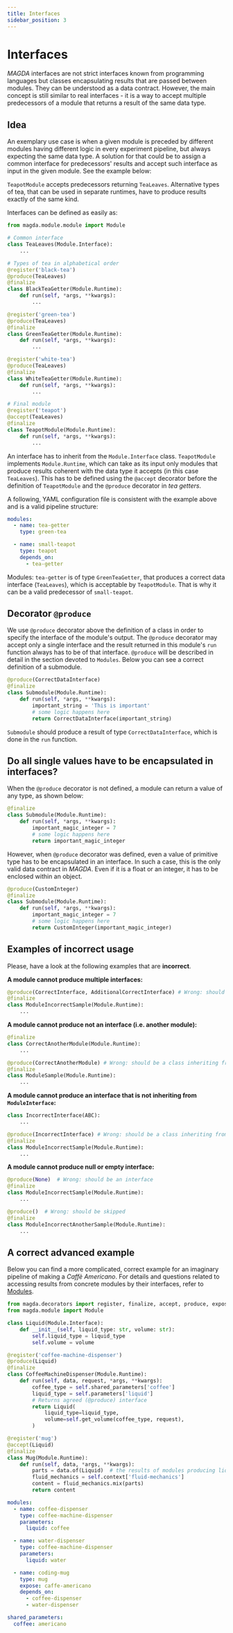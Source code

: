 ```yaml
---
title: Interfaces
sidebar_position: 3
---
```


# Interfaces

*MAGDA* interfaces are not strict interfaces known from programming languages but classes encapsulating results that are passed between modules. They can be understood as a data contract. However, the main concept is still similar to real interfaces - it is a way to accept multiple predecessors of a module that returns a result of the same data type.

## Idea

An exemplary use case is when a given module is preceded by different modules having different logic in every experiment pipeline, but always expecting the same data type. A solution for that could be to assign a common interface for predecessors' results and accept such interface as input in the given module. See the example below:
 
<!-- <img src="images/interfaces/interfaces_example.png" alt="sequential_agg_pipeline" width="500"/> -->

`TeapotModule` accepts predecessors returning `TeaLeaves`. Alternative types of tea, that can be used in separate runtimes, have to produce results exactly of the same kind.

Interfaces can be defined as easily as:

```python
from magda.module.module import Module

# Common interface
class TeaLeaves(Module.Interface):
    ...

# Types of tea in alphabetical order
@register('black-tea')
@produce(TeaLeaves)
@finalize
class BlackTeaGetter(Module.Runtime):
    def run(self, *args, **kwargs):
        ...

@register('green-tea')
@produce(TeaLeaves)
@finalize
class GreenTeaGetter(Module.Runtime):
    def run(self, *args, **kwargs):
        ...

@register('white-tea')
@produce(TeaLeaves)
@finalize
class WhiteTeaGetter(Module.Runtime):
    def run(self, *args, **kwargs):
        ...

# Final module
@register('teapot')
@accept(TeaLeaves)
@finalize
class TeapotModule(Module.Runtime):
    def run(self, *args, **kwargs):
        ...
```

An interface has to inherit from the `Module.Interface` class. `TeapotModule` implements `Module.Runtime`, which can take as its input only modules that produce results coherent with the data type it accepts (in this case `TeaLeaves`). This has to be defined using the `@accept` decorator before the definition of `TeapotModule` and the `@produce` decorator in *tea getters*.

A following, YAML configuration file is consistent with the example above and is a valid pipeline structure:

```yaml
modules:
  - name: tea-getter
    type: green-tea

  - name: small-teapot
    type: teapot
    depends_on:
      - tea-getter
```

Modules: `tea-getter` is of type `GreenTeaGetter`, that produces a correct data interface (`TeaLeaves`), which is acceptable by `TeapotModule`. That is why it can be a valid predecessor of `small-teapot`.

## Decorator `@produce`

We use `@produce` decorator above the definition of a class in order to specify the interface of the module's output. The `@produce` decorator may accept only a single interface and the result returned in this module's `run` function always has to be of that interface. `@produce` will be described in detail in the section devoted to `Modules`. Below you can see a correct definition of a submodule. 

```python
@produce(CorrectDataInterface)
@finalize
class Submodule(Module.Runtime):
    def run(self, *args, **kwargs):
        important_string = 'This is important'
        # some logic happens here
        return CorrectDataInterface(important_string)
```

`Submodule` should produce a result of type `CorrectDataInterface`, which is done in the `run` function.

## Do all single values have to be encapsulated in interfaces?

When the `@produce` decorator is not defined, a module can return a value of any type, as shown below:

```python
@finalize
class Submodule(Module.Runtime):
    def run(self, *args, **kwargs):
        important_magic_integer = 7
        # some logic happens here
        return important_magic_integer
```

However, when `@produce` decorator was defined, even a value of primitive type has to be encapsulated in an interface. In such a case, this is the only valid data contract in *MAGDA*. Even if it is a float or an integer, it has to be enclosed within an object.

```python
@produce(CustomInteger)
@finalize
class Submodule(Module.Runtime):
    def run(self, *args, **kwargs):
        important_magic_integer = 7
        # some logic happens here
        return CustomInteger(important_magic_integer)
```

## Examples of incorrect usage

Please, have a look at the following examples that are **incorrect**. 

**A module cannot produce multiple interfaces:**

```python
@produce(CorrectInterface, AdditionalCorrectInterface) # Wrong: should be just one argument
@finalize
class ModuleIncorrectSample(Module.Runtime):
    ...
```


**A module cannot produce not an interface (i.e. another module):**

```python
@finalize
class CorrectAnotherModule(Module.Runtime):
    ...

@produce(CorrectAnotherModule) # Wrong: should be a class inheriting from ModuleInterface
@finalize
class ModuleSample(Module.Runtime):
    ...
```

**A module cannot produce an interface that is not inheriting from `ModuleInterface`:**

```python
class IncorrectInterface(ABC):
    ...

@produce(IncorrectInterface) # Wrong: should be a class inheriting from ModuleInterface
@finalize
class ModuleIncorrectSample(Module.Runtime):
    ...
```


**A module cannot produce null or empty  interface:**

```python
@produce(None)  # Wrong: should be an interface
@finalize
class ModuleIncorrectSample(Module.Runtime):
    ...

@produce()  # Wrong: should be skipped
@finalize
class ModuleIncorrectAnotherSample(Module.Runtime):
    ...
```


## A correct advanced example

Below you can find a more complicated, correct example for an imaginary pipeline of making a *Caffè Americano*. For details and questions related to accessing results from concrete modules by their interfaces, refer to [Modules](module).

```python
from magda.decorators import register, finalize, accept, produce, expose
from magda.module import Module

class Liquid(Module.Interface):
    def __init__(self, liquid_type: str, volume: str):
        self.liquid_type = liquid_type
        self.volume = volume

@register('coffee-machine-dispenser')
@produce(Liquid)
@finalize
class CoffeeMachineDispenser(Module.Runtime):
    def run(self, data, request, *args, **kwargs):
        coffee_type = self.shared_parameters['coffee']
        liquid_type = self.parameters['liquid']
        # Returns agreed (@produce) interface
        return Liquid(
            liquid_type=liquid_type,
            volume=self.get_volume(coffee_type, request),
        )

@register('mug')
@accept(Liquid)
@finalize
class Mug(Module.Runtime):
    def run(self, data, *args, **kwargs):
        parts = data.of(Liquid)  # the results of modules producing liquids
        fluid_mechanics = self.context['fluid-mechanics']
        content = fluid_mechanics.mix(parts)
        return content
```

```yaml
modules:
  - name: coffee-dispenser
    type: coffee-machine-dispenser
    parameters:
      liquid: coffee

  - name: water-dispenser
    type: coffee-machine-dispenser
    parameters:
      liquid: water

  - name: coding-mug
    type: mug
    expose: caffe-americano
    depends_on:
      - coffee-dispenser
      - water-dispenser

shared_parameters:
  coffee: americano
```
